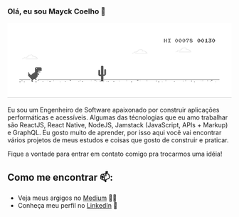 ### Olá, eu sou Mayck Coelho 👋

![Dino](dino.gif)

Eu sou um Engenheiro de Software apaixonado por construir aplicações performáticas e acessíveis. Algumas das técnologias que eu amo trabalhar são ReactJS, React Native, NodeJS, Jamstack (JavaScript, APIs + Markup) e GraphQL. Eu gosto muito de aprender, por isso aqui você vai encontrar vários projetos de meus estudos e coisas que gosto de construir e praticar.

Fique a vontade para entrar em contato comigo pra trocarmos uma idéia!

## Como me encontrar 📫:
- Veja meus argigos no <a href="https://medium.com/@mayckcoelho">Medium</a> ✍🏾
- Conheça meu perfil no <a href="https://www.linkedin.com/in/mayck-coelho/">LinkedIn</a> 💼
